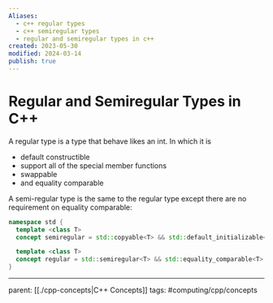 ```yaml
---
Aliases:
  - c++ regular types
  - c++ semiregular types
  - regular and semiregular types in c++
created: 2023-05-30
modified: 2024-03-14
publish: true
---
```


# Regular and Semiregular Types in C++
A regular type is a type that behave likes an int. In which it is
-   default constructible
-   support all of the special member functions
-   swappable
-   and equality comparable

A semi-regular type is the same to the regular type except there are no requirement on equality comparable:
```c++
namespace std {
  template <class T>
  concept semiregular = std::copyable<T> && std::default_initializable<T>;

  template <class T>
  concept regular = std::semiregular<T> && std::equality_comparable<T>;
}
```

---
parent: [[./cpp-concepts|C++ Concepts]]
tags: #computing/cpp/concepts